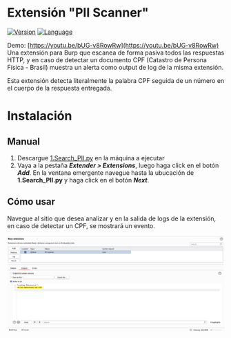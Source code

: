 # Extensión "PII Scanner"
[![Version](https://img.shields.io/badge/Version-v1.0-green.svg)]()
[![Language](https://img.shields.io/badge/Language-Python-orange.svg)](https://www.python.org/)

Demo: [https://youtu.be/bUG-v8RowRw](https://youtu.be/bUG-v8RowRw)
Una extensión para Burp que escanea de forma pasiva todos las respuestas HTTP, y en caso de detectar un
documento CPF (Catastro de Persona Física - Brasil) muestra un alerta como output de log de la misma extensión.

Esta extensión detecta literalmente la palabra CPF seguida de un número en el cuerpo de la respuesta entregada.

# Instalación

## Manual

1. Descargue [1.Search_PII.py](1.Search_PII.py) en la máquina a ejecutar
2. Vaya a la pestaña _**Extender > Extensions**_, luego haga click en el botón _**Add**_. En la ventana emergente navegue hasta la ubucación de **1.Search_PII.py** y haga click en el botón _**Next**_.

## Cómo usar

Navegue al sitio que desea analizar y en la salida de logs de la extensión, en caso de detectar un CPF, se mostrará un evento.

![Scanner PII](/images/scanner_pii.png)